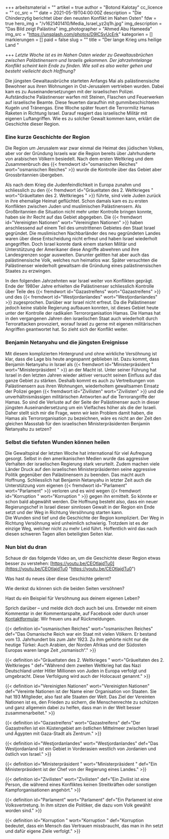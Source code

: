 +++
arbeitsmaterial = ""
artikel = true
author = "Botond Kalotay"
cc_licence = ""
cc_src = ""
date = 2021-05-19T04:00:00Z
description = "Die Chinderzytig berichtet über den neusten Konflikt im Nahen Osten"
fdw = true
hero_img = "/v1621401410/Media_Israel_yz2q1h.jpg"
img_description = "Das Bild zeigt Palästina"
img_photographer = "Ahmed Abu Hameeda"
img_src = "https://unsplash.com/photos/D9lCSvUcErk"
kategorien = []
markierungen = []
paid = false
slug = ""
title = "Der lange Krieg ums heilige Land "

+++
_Letzte Woche ist es im Nahen Osten wieder zu Gewaltausbrüchen zwischen Palästinensern und Israelis gekommen. Der jahrzehntelange Konflikt scheint kein Ende zu finden. Wie soll es also weiter gehen und besteht vielleicht doch Hoffnung?_

Die jüngsten Gewaltausbrüche starteten Anfangs Mai als palästinensische Bewohner aus ihren Wohnungen in Ost-Jerusalem vertrieben wurden. Dabei kam es zu Auseinandersetzungen mit der israelischen Polizei. Aufständische Palästinenser warfen mit Steinen, Flaschen und Feuerwerken auf israelische Beamte. Diese feuerten daraufhin mit gummibeschichteten Kugeln und Tränengas. Eine Woche später feuert die Terrormiliz Hamas Raketen in Richtung Israel. Darauf reagiert das israelische Militär mit eigenen Luftangriffen. Wie es zu solcher Gewalt kommen kann, erklärt die Geschichte dieser Region.

### Eine kurze Geschichte der Region

Die Region um Jerusalem war zwar einmal die Heimat des jüdischen Volkes, aber vor der Gründung Israels war die Region bereits über Jahrhunderte von arabischen Völkern besiedelt. Nach dem ersten Weltkrieg und dem Zusammenbruch des {{< fremdwort id="osmanischen Reiches" wort="osmanischen Reiches" >}} wurde die Kontrolle über das Gebiet aber Grossbritannien übergeben.

Als nach dem Krieg die Judenfeindlichkeit in Europa zunahm und schliesslich zu den {{< fremdwort id="Gräueltaten des 2. Weltkrieges " wort="Gräueltaten des 2. Weltkrieges " >}} führte, sind viele Juden zurück in ihre ehemalige Heimat geflüchtet. Schon damals kam es zu ersten Konflikten zwischen Juden und muslimischen Palästinensern. Als Großbritannien die Situation nicht mehr unter Kontrolle bringen konnte, haben sie ihr Recht auf das Gebiet abgegeben. Die {{< fremdwort id="Vereinigten Nationen" wort="Vereinigten Nationen" >}} haben anschliessend auf einem Teil des umstrittenen Gebietes den Staat Israel gegründet. Die muslimischen Nachbarländer des neu gegründeten Landes waren über diese Entscheidung nicht erfreut und haben Israel wiederholt angegriffen. Doch Israel konnte dank einem starken Militär und Unterstützung der Amerikaner diese Angriffe abwehren und ihre Landesgrenzen sogar ausweiten. Darunter gelitten hat aber auch das palästinensische Volk, welches nun heimatlos war. Später versuchten die Palästinenser wiederholt gewaltsam die Gründung eines palästinensischen Staates zu erzwingen.

In den folgenden Jahrzehnten war Israel weiter von Konflikten geprägt. Ende der 1980er Jahre erhielten die Palästinenser schliesslich Kontrolle über Teile des {{< fremdwort id="Gazastreifens" wort="Gazastreifens" >}} und des {{< fremdwort id="Westjordanlandes" wort="Westjordanlandes" >}} zugesprochen. Darüber war Israel nicht erfreut. Da die Palästinenser jedoch keine stabile Regierung aufbauen konnten, ist dieses Gebiet heute unter der Kontrolle der radikalen Terrororganisation Hamas. Die Hamas hat in den vergangenen Jahren den israelischen Staat auch wiederholt durch Terrorattacken provoziert, worauf Israel zu gerne mit eigenen militärischen Angriffen geantwortet hat. So zieht sich der Konflikt weiter.

### Benjamin Netanyahu und die jüngsten Ereignisse

Mit diesem komplizierten Hintergrund und ohne wirkliche Versöhnung ist klar, dass die Lage bis heute angespannt geblieben ist. Dazu kommt, dass Benjamin Netanyahu in Israel als {{< fremdwort id="Ministerpräsident " wort="Ministerpräsident " >}} an der Macht ist. Unter seiner Führung hat Israel in den letzten Jahren wieder aktiver versucht seinen Einfluss auf das ganze Gebiet zu stärken. Deshalb kommt es auch zu Vertreibungen von Palästinensern aus ihren Wohnungen, wiederholtem gewaltsamen Einsatz der Polizei gegen {{< fremdwort id="Zivilisten" wort="Zivilisten" >}} und die unverhältnismässigen militärischen Antworten auf die Terrorangriffe der Hamas. So sind die Verluste auf der Seite der Palästinenser auch in dieser jüngsten Auseinandersetzung um ein Vielfaches höher als die der Israeli. Daher stellt sich mir die Frage, wenn wir kein Problem damit haben, die Hamas als Terrororganisation zu bezeichnen, wäre es nicht an der Zeit den gleichen Massstab für den israelischen Ministerpräsidenten Benjamin Netanyahu zu setzen?

### Selbst die tiefsten Wunden können heilen

Die Gewaltspiral der letzten Woche hat international für viel Aufregung gesorgt. Selbst in den amerikanischen Medien wurde das aggressive Verhalten der israelischen Regierung stark verurteilt. Zudem machen viele Länder Druck auf den israelischen Ministerpräsidenten seine aggressive Politik gegenüber den Palästinensern zu beenden. Das macht auch Hoffnung. Schliesslich hat Benjamin Netanyahu in letzter Zeit auch die Unterstützung vom eigenen {{< fremdwort id="Parlament" wort="Parlament" >}} verloren und es wird wegen {{< fremdwort id="Korruption " wort="Korruption " >}} gegen ihn ermittelt. So könnte er schon bald abgewählt werden. Die Hoffnung besteht also, dass ein neuer Regierungschef in Israel dieser sinnlosen Gewalt in der Region ein Ende setzt und der Weg in Richtung Versöhnung starten kann.  
Die Wunden sind tief und die Geschichte der Region kompliziert. Der Weg in Richtung Versöhnung wird unheimlich schwierig. Trotzdem ist es der einzige Weg, welcher nicht zu mehr Leid führt. Hoffentlich wird das nach diesen schweren Tagen allen beteiligten Seiten klar.

### Nun bist du dran

Schaue dir das folgende Video an, um die Geschichte dieser Region etwas besser zu verstehen: [https://youtu.be/CEOtlajdTu0](https://youtu.be/CEOtlajdTu0 "https://youtu.be/CEOtlajdTu0")

Was hast du neues über diese Geschichte gelernt?

Wie denkst du können sich die beiden Seiten versöhnen?

Hast du ein Beispiel für Versöhnung aus deinem eigenen Leben?

Sprich darüber – und melde dich doch auch bei uns. Entweder mit einem Kommentar in der Kommentarspalte, auf Facebook oder durch unser [Kontaktformular](https://www.chinderzytig.ch/kontakt/). Wir freuen uns auf Rückmeldungen.

{{< definition id="osmanischen Reiches" wort="osmanischen Reiches" def="Das Osmanische Reich war ein Staat mit vielen Völkern. Er bestand vom 13. Jahrhundert bis zum Jahr 1923. Zu ihm gehörte nicht nur die heutige Türkei: Auch Arabien, der Norden Afrikas und der Südosten Europas waren lange Zeit „osmanisch“." >}}

{{< definition id="Gräueltaten des 2. Weltkrieges " wort="Gräueltaten des 2. Weltkrieges " def="Während dem zweiten Weltkrieg hat das Nazi Deutschland unter Hitler Millionen von Juden in Europa verfolgt und umgebracht. Diese Verfolgung wird auch der Holocaust genannt." >}}

{{< definition id="Vereinigten Nationen" wort="Vereinigten Nationen" def="Vereinte Nationen ist der Name einer Organisation von Staaten. Sie hat 193 Mitglieder, also fast alle Staaten der Welt. Das Ziel der Vereinten Nationen ist es, den Frieden zu sichern, die Menschenrechte zu schützen und ganz allgemein dabei zu helfen, dass man in der Welt besser zusammenarbeitet." >}}

{{< definition id="Gazastreifens" wort="Gazastreifens" def="Der Gazastreifen ist ein Küstengebiet am östlichen Mittelmeer zwischen Israel und Ägypten mit Gaza-Stadt als Zentrum." >}}

{{< definition id="Westjordanlandes" wort="Westjordanlandes" def="Das Westjordanland ist ein Gebiet in Vorderasien westlich von Jordanien und östlich von Israel." >}}

{{< definition id="Ministerpräsident " wort="Ministerpräsident " def="Ein Ministerpräsident ist der Chef von der Regierung eines Landes." >}}

{{< definition id="Zivilisten" wort="Zivilisten" def="Ein Zivilist ist eine Person, die während eines Konfliktes keinen Streitkräften oder sonstigen Kampforganisationen angehört." >}}

{{< definition id="Parlament" wort="Parlament" def="Ein Parlament ist eine Volksvertretung. In ihm sitzen die Politiker, die dazu vom Volk gewählt worden sind." >}}

{{< definition id="Korruption " wort="Korruption " def="Korruption bedeutet, dass ein Mensch das Vertrauen missbraucht, das man in ihn setzt und dafür eigene Ziele verfolgt." >}}